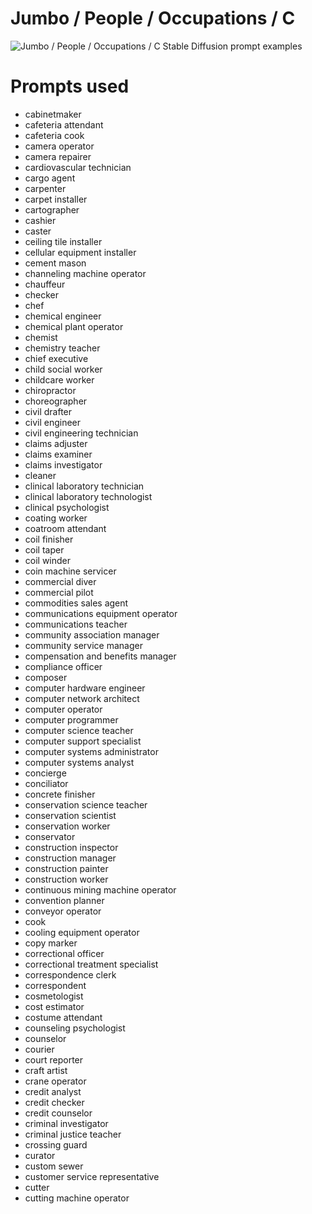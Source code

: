 # Jumbo / People / Occupations / C

![Jumbo / People / Occupations / C Stable Diffusion prompt examples](montage.png 'Jumbo / People / Occupations / C Stable Diffusion prompt examples')

# Prompts used
- cabinetmaker
- cafeteria attendant
- cafeteria cook
- camera operator
- camera repairer
- cardiovascular technician
- cargo agent
- carpenter
- carpet installer
- cartographer
- cashier
- caster
- ceiling tile installer
- cellular equipment installer
- cement mason
- channeling machine operator
- chauffeur
- checker
- chef
- chemical engineer
- chemical plant operator
- chemist
- chemistry teacher
- chief executive
- child social worker
- childcare worker
- chiropractor
- choreographer
- civil drafter
- civil engineer
- civil engineering technician
- claims adjuster
- claims examiner
- claims investigator
- cleaner
- clinical laboratory technician
- clinical laboratory technologist
- clinical psychologist
- coating worker
- coatroom attendant
- coil finisher
- coil taper
- coil winder
- coin machine servicer
- commercial diver
- commercial pilot
- commodities sales agent
- communications equipment operator
- communications teacher
- community association manager
- community service manager
- compensation and benefits manager
- compliance officer
- composer
- computer hardware engineer
- computer network architect
- computer operator
- computer programmer
- computer science teacher
- computer support specialist
- computer systems administrator
- computer systems analyst
- concierge
- conciliator
- concrete finisher
- conservation science teacher
- conservation scientist
- conservation worker
- conservator
- construction inspector
- construction manager
- construction painter
- construction worker
- continuous mining machine operator
- convention planner
- conveyor operator
- cook
- cooling equipment operator
- copy marker
- correctional officer
- correctional treatment specialist
- correspondence clerk
- correspondent
- cosmetologist
- cost estimator
- costume attendant
- counseling psychologist
- counselor
- courier
- court reporter
- craft artist
- crane operator
- credit analyst
- credit checker
- credit counselor
- criminal investigator
- criminal justice teacher
- crossing guard
- curator
- custom sewer
- customer service representative
- cutter
- cutting machine operator



